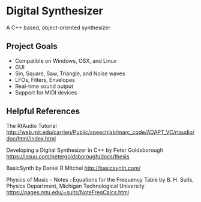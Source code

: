 # Digital Synthesizer
A C++ based, object-oriented synthesizer

## Project Goals
* Compatible on Windows, OSX, and Linux
* GUI
* Sin, Square, Saw, Triangle, and Noise waves
* LFOs, Filters, Envelopes
* Real-time sound output
* Support for MIDI devices

## Helpful References
The RtAudio Tutorial
http://web.mit.edu/carrien/Public/speechlab/marc_code/ADAPT_VC/rtaudio/doc/html/index.html

Developing a Digital Synthesizer in C++ by Peter Goldsborough
https://issuu.com/petergoldsborough/docs/thesis

BasicSynth by Daniel R Mitchel
http://basicsynth.com/

Physics of Music - Notes : Equations for the Frequency Table by B. H. Suits, Physics Department, Michigan Technological University
https://pages.mtu.edu/~suits/NoteFreqCalcs.html

